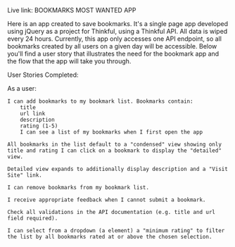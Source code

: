 Live link: 
BOOKMARKS MOST WANTED APP


Here is an app created to save bookmarks. It's a single page app developed using jQuery as a project for Thinkful, using a Thinkful API. All data is wiped every 24 hours. Currently, this app only accesses one API endpoint, so all bookmarks created by all users on a given day will be accessible. Below you'll find a user story that illustrates the need for the bookmark app and the flow that the app will take you through.


User Stories Completed:

As a user:

    I can add bookmarks to my bookmark list. Bookmarks contain:
        title
        url link
        description
        rating (1-5)
        I can see a list of my bookmarks when I first open the app

    All bookmarks in the list default to a "condensed" view showing only title and rating I can click on a bookmark to display the "detailed" view.

    Detailed view expands to additionally display description and a "Visit Site" link.

    I can remove bookmarks from my bookmark list.

    I receive appropriate feedback when I cannot submit a bookmark.

    Check all validations in the API documentation (e.g. title and url field required).

    I can select from a dropdown (a element) a "minimum rating" to filter the list by all bookmarks rated at or above the chosen selection. 